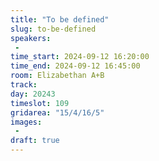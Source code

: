```yaml
---
title: "To be defined"
slug: to-be-defined
speakers:
 - 
time_start: 2024-09-12 16:20:00
time_end: 2024-09-12 16:45:00
room: Elizabethan A+B
track: 
day: 20243
timeslot: 109
gridarea: "15/4/16/5"
images: 
 - 
draft: true 
---
```


